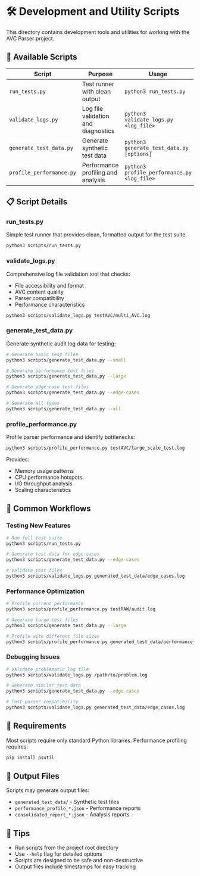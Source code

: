 # 🛠️ Development and Utility Scripts

This directory contains development tools and utilities for working with the AVC Parser project.

## 🚀 Available Scripts

| Script | Purpose | Usage |
|--------|---------|-------|
| `run_tests.py` | Test runner with clean output | `python3 run_tests.py` |
| `validate_logs.py` | Log file validation and diagnostics | `python3 validate_logs.py <log_file>` |
| `generate_test_data.py` | Generate synthetic test data | `python3 generate_test_data.py [options]` |
| `profile_performance.py` | Performance profiling and analysis | `python3 profile_performance.py <log_file>` |

## 📋 Script Details

### **run_tests.py**
Simple test runner that provides clean, formatted output for the test suite.
```bash
python3 scripts/run_tests.py
```

### **validate_logs.py**
Comprehensive log file validation tool that checks:
- File accessibility and format
- AVC content quality
- Parser compatibility
- Performance characteristics

```bash
python3 scripts/validate_logs.py testAVC/multi_AVC.log
```

### **generate_test_data.py**
Generate synthetic audit log data for testing:
```bash
# Generate basic test files
python3 scripts/generate_test_data.py --small

# Generate performance test files
python3 scripts/generate_test_data.py --large

# Generate edge case test files
python3 scripts/generate_test_data.py --edge-cases

# Generate all types
python3 scripts/generate_test_data.py --all
```

### **profile_performance.py**
Profile parser performance and identify bottlenecks:
```bash
python3 scripts/profile_performance.py testAVC/large_scale_test.log
```

Provides:
- Memory usage patterns
- CPU performance hotspots
- I/O throughput analysis
- Scaling characteristics

## 🎯 Common Workflows

### **Testing New Features**
```bash
# Run full test suite
python3 scripts/run_tests.py

# Generate test data for edge cases
python3 scripts/generate_test_data.py --edge-cases

# Validate test files
python3 scripts/validate_logs.py generated_test_data/edge_cases.log
```

### **Performance Optimization**
```bash
# Profile current performance
python3 scripts/profile_performance.py testRAW/audit.log

# Generate large test files
python3 scripts/generate_test_data.py --large

# Profile with different file sizes
python3 scripts/profile_performance.py generated_test_data/performance_10mb.log
```

### **Debugging Issues**
```bash
# Validate problematic log file
python3 scripts/validate_logs.py /path/to/problem.log

# Generate similar test data
python3 scripts/generate_test_data.py --edge-cases

# Test parser compatibility
python3 scripts/validate_logs.py generated_test_data/edge_cases.log
```

## 🔧 Requirements

Most scripts require only standard Python libraries. Performance profiling requires:
```bash
pip install psutil
```

## 📁 Output Files

Scripts may generate output files:
- `generated_test_data/` - Synthetic test files
- `performance_profile_*.json` - Performance reports
- `consolidated_report_*.json` - Analysis reports

## 🎯 Tips

- Run scripts from the project root directory
- Use `--help` flag for detailed options
- Scripts are designed to be safe and non-destructive
- Output files include timestamps for easy tracking